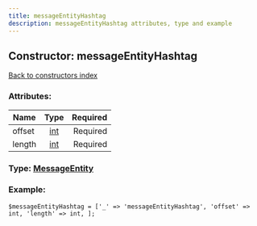 ```yaml
---
title: messageEntityHashtag
description: messageEntityHashtag attributes, type and example
---
```

## Constructor: messageEntityHashtag  
[Back to constructors index](index.md)



### Attributes:

| Name     |    Type       | Required |
|----------|:-------------:|---------:|
|offset|[int](../types/int.md) | Required|
|length|[int](../types/int.md) | Required|



### Type: [MessageEntity](../types/MessageEntity.md)


### Example:

```
$messageEntityHashtag = ['_' => 'messageEntityHashtag', 'offset' => int, 'length' => int, ];
```